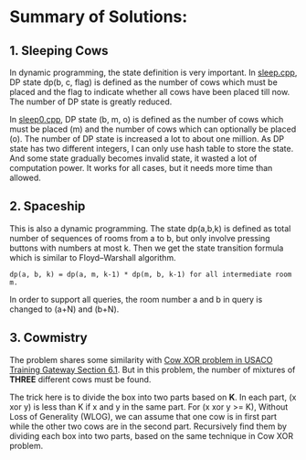 # Summary of Solutions:

## 1. Sleeping Cows

In dynamic programming, the state definition is very important. In [sleep.cpp](/2020_12Dec/1sleep.cpp), DP state dp(b, c,  flag) is defined as the number of cows which must be placed and the flag to indicate whether all cows have been placed till now.  The number of DP state is greatly reduced.

In [sleep0.cpp](/2020_12Dec/sleep0.cpp), DP state (b, m, o) is defined as the number of cows which must be placed (m) and the number of cows which can optionally be placed (o).  The number of DP state is increased a lot to about one million.  As DP state has two different integers, I can only use hash table to store the state.  And some state gradually becomes invalid state, it wasted a lot of computation power.  It works for all cases, but it needs more time than allowed.


## 2. Spaceship

This is also a dynamic programming.  The state dp(a,b,k) is defined as total number of sequences of rooms from a to b, but only involve pressing buttons with numbers at most k. Then we get the state transition formula which is similar to Floyd–Warshall algorithm.
 
    dp(a, b, k) = dp(a, m, k-1) * dp(m, b, k-1) for all intermediate room m.

In order to support all queries, the room number a and b in query is changed to (a+N) and (b+N).

## 3. Cowmistry

The problem shares some similarity with [Cow XOR problem in USACO Training Gateway Section 6.1](https://github.com/ZeroNerodaHero/USACO-Training-Gateway/blob/master/6.1/xor.cpp).  But in this problem, the number of mixtures of **THREE** different cows must be found.

The trick here is to divide the box into two parts based on **K**. In each part, (x xor y) is less than K if x and y in the same part.  For (x xor y >= K), Without Loss of Generality (WLOG), we can assume that one cow is in first part while the other two cows are in the second part.  Recursively find them by dividing each box into two parts, based on the same technique in Cow XOR problem.

